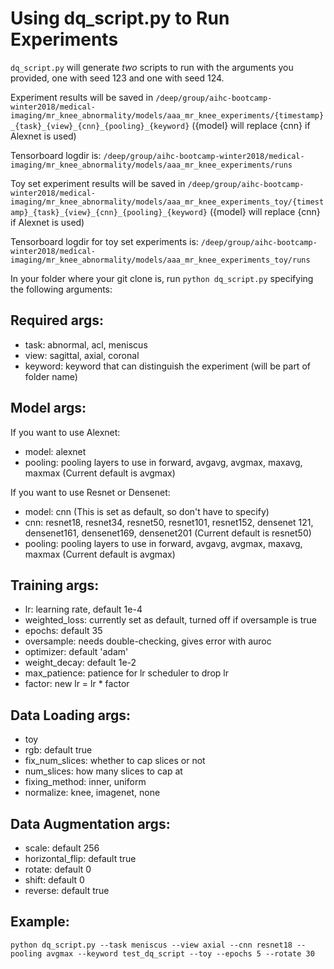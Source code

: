 # Using dq_script.py to Run Experiments
`dq_script.py` will generate *two* scripts to run with the arguments you provided, one with seed 123 and one with seed 124.

Experiment results will be saved in 
`/deep/group/aihc-bootcamp-winter2018/medical-imaging/mr_knee_abnormality/models/aaa_mr_knee_experiments/{timestamp}_{task}_{view}_{cnn}_{pooling}_{keyword}` 
({model} will replace {cnn} if Alexnet is used)

Tensorboard logdir is: 
`/deep/group/aihc-bootcamp-winter2018/medical-imaging/mr_knee_abnormality/models/aaa_mr_knee_experiments/runs`

Toy set experiment results will be saved in 
`/deep/group/aihc-bootcamp-winter2018/medical-imaging/mr_knee_abnormality/models/aaa_mr_knee_experiments_toy/{timestamp}_{task}_{view}_{cnn}_{pooling}_{keyword}` 
({model} will replace {cnn} if Alexnet is used)

Tensorboard logdir for toy set experiments is:
`/deep/group/aihc-bootcamp-winter2018/medical-imaging/mr_knee_abnormality/models/aaa_mr_knee_experiments_toy/runs`


In your folder where your git clone is, run `python dq_script.py` specifying the following arguments:
## Required args:
 - task: abnormal, acl, meniscus
 - view: sagittal, axial, coronal
 - keyword: keyword that can distinguish the experiment (will be part of folder name)

## Model args:
If you want to use Alexnet:
 - model: alexnet
 - pooling: pooling layers to use in forward, avgavg, avgmax, maxavg, maxmax (Current default is avgmax)

If you want to use Resnet or Densenet: 
 - model: cnn (This is set as default, so don't have to specify)
 - cnn: resnet18, resnet34, resnet50, resnet101, resnet152, densenet 121, densenet161, densenet169, densenet201 (Current default is resnet50)
 - pooling: pooling layers to use in forward, avgavg, avgmax, maxavg, maxmax (Current default is avgmax)
 
## Training args:
 - lr: learning rate, default 1e-4
 - weighted_loss: currently set as default, turned off if oversample is true
 - epochs: default 35
 - oversample: needs double-checking, gives error with auroc
 - optimizer: default 'adam'
 - weight_decay: default 1e-2
 - max_patience: patience for lr scheduler to drop lr
 - factor: new lr = lr * factor

## Data Loading args:
 - toy
 - rgb: default true
 - fix_num_slices: whether to cap slices or not
 - num_slices: how many slices to cap at
 - fixing_method: inner, uniform
 - normalize: knee, imagenet, none

## Data Augmentation args:
 - scale: default 256
 - horizontal_flip: default true
 - rotate: default 0
 - shift: default 0
 - reverse: default true

## Example:
`python dq_script.py --task meniscus --view axial --cnn resnet18 --pooling avgmax --keyword test_dq_script --toy --epochs 5 --rotate 30`
